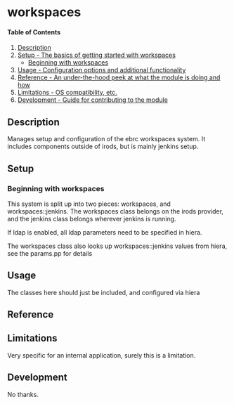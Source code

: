 # workspaces

#### Table of Contents

1. [Description](#description)
1. [Setup - The basics of getting started with workspaces](#setup)
    * [Beginning with workspaces](#beginning-with-workspaces)
1. [Usage - Configuration options and additional functionality](#usage)
1. [Reference - An under-the-hood peek at what the module is doing and how](#reference)
1. [Limitations - OS compatibility, etc.](#limitations)
1. [Development - Guide for contributing to the module](#development)

## Description

Manages setup and configuration of the ebrc workspaces system.  It includes
components outside of irods, but is mainly jenkins setup.

## Setup

### Beginning with workspaces

This system is split up into two pieces: workspaces, and workspaces::jenkins.
The workspaces class belongs on the irods provider, and the jenkins class
belongs wherever jenkins is running.  

If ldap is enabled, all ldap parameters need to be specified in hiera.

The workspaces class also looks up workspaces::jenkins values from hiera, see
the params.pp for details

## Usage

The classes here should just be included, and configured via hiera

## Reference


## Limitations

Very specific for an internal application, surely this is a limitation.

## Development

No thanks.

